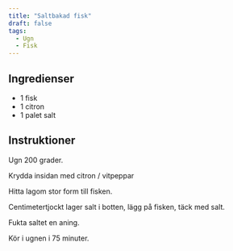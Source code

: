 ```yaml
---
title: "Saltbakad fisk"
draft: false
tags:
  - Ugn
  - Fisk
---
```


## Ingredienser
- 1 fisk
- 1 citron
- 1 palet salt

## Instruktioner
Ugn 200 grader.

Krydda insidan med citron / vitpeppar

Hitta lagom stor form till fisken.

Centimetertjockt lager salt i botten, lägg på fisken, täck med salt.

Fukta saltet en aning.

Kör i ugnen i 75 minuter.